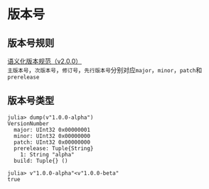 # 版本号
## 版本号规则
[语义化版本规范（v2.0.0）](https://semver.org/lang/zh-CN/)\
`主版本号`，`次版本号`，`修订号`，`先行版本号`分别对应`major`，`minor`，`patch`和`prerelease`

## 版本号类型
```julia-repl
julia> dump(v"1.0.0-alpha")
VersionNumber
  major: UInt32 0x00000001
  minor: UInt32 0x00000000
  patch: UInt32 0x00000000
  prerelease: Tuple{String}
    1: String "alpha"
  build: Tuple{} ()

julia> v"1.0.0-alpha"<v"1.0.0-beta"
true
```
